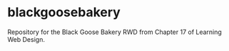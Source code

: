 # blackgoosebakery
Repository for the Black Goose Bakery RWD from Chapter 17 of Learning Web Design.
